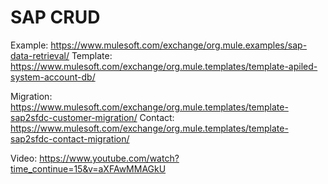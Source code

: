 # SAP CRUD #

Example: https://www.mulesoft.com/exchange/org.mule.examples/sap-data-retrieval/
Template: https://www.mulesoft.com/exchange/org.mule.templates/template-apiled-system-account-db/

Migration: https://www.mulesoft.com/exchange/org.mule.templates/template-sap2sfdc-customer-migration/
Contact: https://www.mulesoft.com/exchange/org.mule.templates/template-sap2sfdc-contact-migration/

Video: https://www.youtube.com/watch?time_continue=15&v=aXFAwMMAGkU
